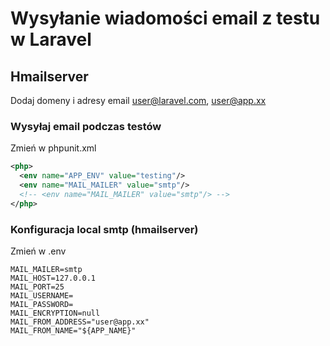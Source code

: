 # Wysyłanie wiadomości email z testu w Laravel

## Hmailserver
Dodaj domeny i adresy email user@laravel.com, user@app.xx

### Wysyłaj email podczas testów
Zmień w phpunit.xml

```xml
<php>
  <env name="APP_ENV" value="testing"/>
  <env name="MAIL_MAILER" value="smtp"/>
  <!-- <env name="MAIL_MAILER" value="smtp"/> -->
</php>
```

### Konfiguracja local smtp (hmailserver)
Zmień w .env

```env
MAIL_MAILER=smtp
MAIL_HOST=127.0.0.1
MAIL_PORT=25
MAIL_USERNAME=
MAIL_PASSWORD=
MAIL_ENCRYPTION=null
MAIL_FROM_ADDRESS="user@app.xx"
MAIL_FROM_NAME="${APP_NAME}"
```
